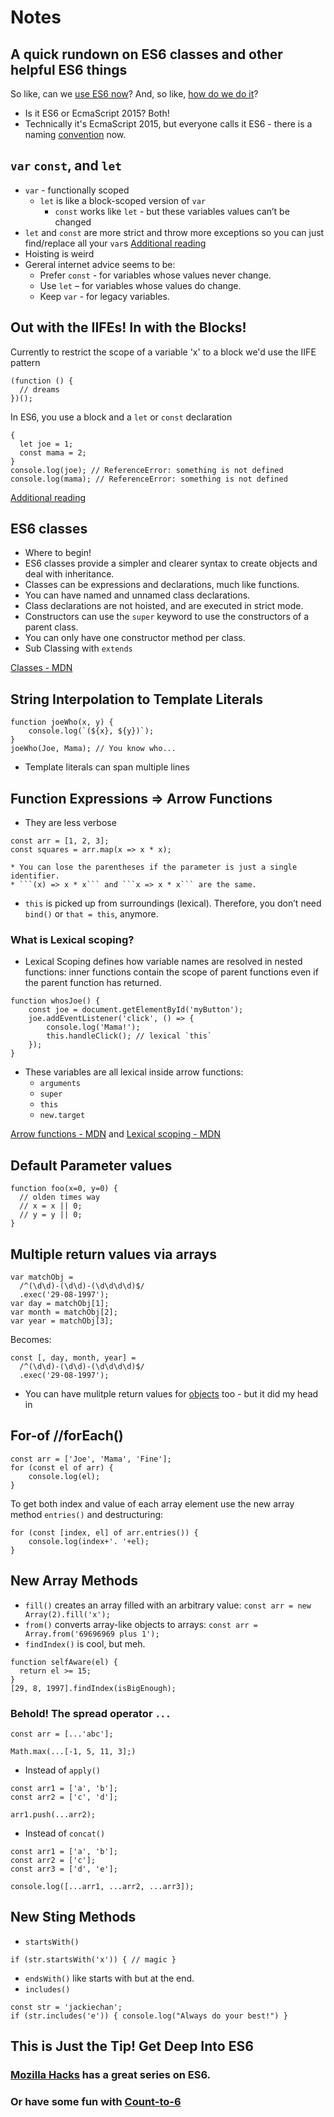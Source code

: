 # Notes
## A quick rundown on ES6 classes and other helpful ES6 things

So like, can we [use ES6 now](http://kangax.github.io/compat-table/es6/)?
And, so like, [how do we do it](https://leanpub.com/setting-up-es6/read#ch_deploying-es6)?

* Is it ES6 or EcmaScript 2015? Both!
*  Technically it's EcmaScript 2015, but everyone calls it ES6 - there is a naming [convention](https://tc39.github.io/process-document/) now.

## ```var``` ```const```, and ```let```

* ```var``` - functionally scoped
  * ```let``` is like a block-scoped version of ```var```
    * ```const``` works like ```let``` - but these variables values can’t be changed
* ```let``` and ```const``` are more strict and throw more exceptions so you can just find/replace all your ```var```s
[Additional reading](http://stackoverflow.com/questions/34564403/what-is-block-scope-function-ecmascript-6-compare-with-ecmascript-5)
* Hoisting is weird
* Gereral internet advice seems to be:
  * Prefer ```const``` - for variables whose values never change.
  * Use ```let``` – for variables whose values do change.
  * Keep ``var`` - for legacy variables.

## Out with the IIFEs! In with the Blocks!
Currently to restrict the scope of a variable 'x' to a block we'd use the IIFE pattern
```
(function () {
  // dreams
})();
```
In ES6, you use a block and a ```let``` or ```const``` declaration
```
{
  let joe = 1;
  const mama = 2;
}
console.log(joe); // ReferenceError: something is not defined
console.log(mama); // ReferenceError: something is not defined
```

[Additional reading](http://stackoverflow.com/questions/27471510/block-scoping-in-es6)

## ES6 classes
* Where to begin!
* ES6 classes provide a simpler and clearer syntax to create objects and deal with inheritance.
* Classes can be expressions and declarations, much like functions.
* You can have named and unnamed class declarations.
* Class declarations are not hoisted, and are executed in strict mode.
* Constructors can use the ```super``` keyword to use the constructors of a parent class.
* You can only have one constructor method per class.
* Sub Classing with ```extends```

[Classes - MDN](https://developer.mozilla.org/en/docs/Web/JavaScript/Reference/Classes)

## String Interpolation to Template Literals
```
function joeWho(x, y) {
    console.log(`(${x}, ${y})`);
}
joeWho(Joe, Mama); // You know who...
```
* Template literals can span multiple lines

## Function Expressions => Arrow Functions
* They are less verbose
```
const arr = [1, 2, 3];
const squares = arr.map(x => x * x);
```
    * You can lose the parentheses if the parameter is just a single identifier.
    * ```(x) => x * x``` and ```x => x * x``` are the same.
* ```this``` is picked up from surroundings (lexical). Therefore, you don’t need ```bind()``` or ```that = this```, anymore.
### What is Lexical scoping?
* Lexical Scoping defines how variable names are resolved in nested functions: inner functions contain the scope of parent functions even if the parent function has returned.
```
function whosJoe() {
    const joe = document.getElementById('myButton');
    joe.addEventListener('click', () => {
        console.log('Mama!');
        this.handleClick(); // lexical `this`
    });
}
```
* These variables are all lexical inside arrow functions:
  * ```arguments```
  * ```super```
  * ```this```
  * ```new.target```

[Arrow functions - MDN](https://developer.mozilla.org/en/docs/Web/JavaScript/Reference/Functions/Arrow_functions) and [Lexical scoping - MDN](https://developer.mozilla.org/en/docs/Web/JavaScript/Closures#Lexical_scoping)

## Default Parameter values
```
function foo(x=0, y=0) {
  // olden times way
  // x = x || 0;
  // y = y || 0;
}
```

## Multiple return values via arrays
```
var matchObj =
  /^(\d\d)-(\d\d)-(\d\d\d\d)$/
  .exec('29-08-1997');
var day = matchObj[1];
var month = matchObj[2];
var year = matchObj[3];
```
Becomes:
```
const [, day, month, year] =
  /^(\d\d)-(\d\d)-(\d\d\d\d)$/
  .exec('29-08-1997');
```
* You can have mulitple return values for [objects](https://developer.mozilla.org/en/docs/Web/JavaScript/Reference/Operators/Destructuring_assignment#Object_destructuring) too - but it did my head in

## For-of //forEach()
```
const arr = ['Joe', 'Mama', 'Fine'];
for (const el of arr) {
    console.log(el);
}
```
To get both index and value of each array element use the new array method ```entries()``` and destructuring:
```
for (const [index, el] of arr.entries()) {
    console.log(index+'. '+el);
}
```

## New Array Methods
* ```fill()``` creates an array filled with an arbitrary value:
```const arr = new Array(2).fill('x');```
* ```from()``` converts array-like objects to arrays:
```const arr = Array.from('69696969 plus 1');```
* ```findIndex()``` is cool, but meh.
```
function selfAware(el) {
  return el >= 15;
}
[29, 8, 1997].findIndex(isBigEnough);
```
### Behold! The spread operator ```...```
```const arr = [...'abc'];```

```Math.max(...[-1, 5, 11, 3];)```
* Instead of ```apply()```
```
const arr1 = ['a', 'b'];
const arr2 = ['c', 'd'];

arr1.push(...arr2);
```
* Instead of ```concat()```
```
const arr1 = ['a', 'b'];
const arr2 = ['c'];
const arr3 = ['d', 'e'];

console.log([...arr1, ...arr2, ...arr3]);
```

## New Sting Methods
* ```startsWith()```
```
if (str.startsWith('x')) { // magic }
```
* ```endsWith()``` like starts with but at the end.
* ```includes()```
```
const str = 'jackiechan';
if (str.includes('e')) { console.log("Always do your best!") }
```

## This is Just the Tip! Get Deep Into ES6

### [Mozilla Hacks](https://hacks.mozilla.org/category/es6-in-depth/) has a great series on ES6.
### Or have some fun with [Count-to-6](https://github.com/domenic/count-to-6)
